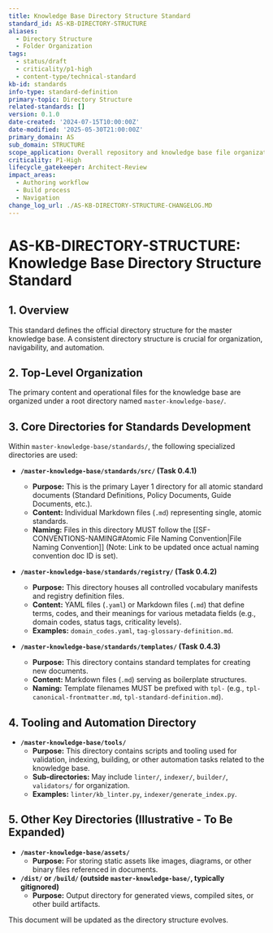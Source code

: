 ```yaml
---
title: Knowledge Base Directory Structure Standard
standard_id: AS-KB-DIRECTORY-STRUCTURE
aliases:
  - Directory Structure
  - Folder Organization
tags:
  - status/draft
  - criticality/p1-high
  - content-type/technical-standard
kb-id: standards
info-type: standard-definition
primary-topic: Directory Structure
related-standards: []
version: 0.1.0
date-created: '2024-07-15T10:00:00Z'
date-modified: '2025-05-30T21:00:00Z'
primary_domain: AS
sub_domain: STRUCTURE
scope_application: Overall repository and knowledge base file organization.
criticality: P1-High
lifecycle_gatekeeper: Architect-Review
impact_areas:
  - Authoring workflow
  - Build process
  - Navigation
change_log_url: ./AS-KB-DIRECTORY-STRUCTURE-CHANGELOG.MD
---
```

# AS-KB-DIRECTORY-STRUCTURE: Knowledge Base Directory Structure Standard

## 1. Overview

This standard defines the official directory structure for the master knowledge base. A consistent directory structure is crucial for organization, navigability, and automation.

## 2. Top-Level Organization

The primary content and operational files for the knowledge base are organized under a root directory named `master-knowledge-base/`.

## 3. Core Directories for Standards Development

Within `master-knowledge-base/standards/`, the following specialized directories are used:

*   **`/master-knowledge-base/standards/src/` (Task 0.4.1)**
    *   **Purpose:** This is the primary Layer 1 directory for all atomic standard documents (Standard Definitions, Policy Documents, Guide Documents, etc.).
    *   **Content:** Individual Markdown files (`.md`) representing single, atomic standards.
    *   **Naming:** Files in this directory MUST follow the [[SF-CONVENTIONS-NAMING#Atomic File Naming Convention|File Naming Convention]] (Note: Link to be updated once actual naming convention doc ID is set).

*   **`/master-knowledge-base/standards/registry/` (Task 0.4.2)**
    *   **Purpose:** This directory houses all controlled vocabulary manifests and registry definition files.
    *   **Content:** YAML files (`.yaml`) or Markdown files (`.md`) that define terms, codes, and their meanings for various metadata fields (e.g., domain codes, status tags, criticality levels).
    *   **Examples:** `domain_codes.yaml`, `tag-glossary-definition.md`.

*   **`/master-knowledge-base/standards/templates/` (Task 0.4.3)**
    *   **Purpose:** This directory contains standard templates for creating new documents.
    *   **Content:** Markdown files (`.md`) serving as boilerplate structures.
    *   **Naming:** Template filenames MUST be prefixed with `tpl-` (e.g., `tpl-canonical-frontmatter.md`, `tpl-standard-definition.md`).

## 4. Tooling and Automation Directory

*   **`/master-knowledge-base/tools/`**
    *   **Purpose:** This directory contains scripts and tooling used for validation, indexing, building, or other automation tasks related to the knowledge base.
    *   **Sub-directories:** May include `linter/`, `indexer/`, `builder/`, `validators/` for organization.
    *   **Examples:** `linter/kb_linter.py`, `indexer/generate_index.py`.

## 5. Other Key Directories (Illustrative - To Be Expanded)

*   **`/master-knowledge-base/assets/`**
    *   **Purpose:** For storing static assets like images, diagrams, or other binary files referenced in documents.
*   **`/dist/` or `/build/` (outside `master-knowledge-base/`, typically gitignored)**
    *   **Purpose:** Output directory for generated views, compiled sites, or other build artifacts.

This document will be updated as the directory structure evolves.
```
